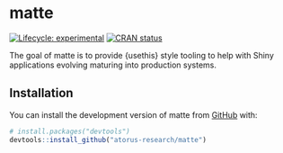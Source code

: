 
<!-- README.md is generated from README.Rmd. Please edit that file -->

# matte

<!-- badges: start -->

[![Lifecycle:
experimental](https://img.shields.io/badge/lifecycle-experimental-orange.svg)](https://lifecycle.r-lib.org/articles/stages.html#experimental)
[![CRAN
status](https://www.r-pkg.org/badges/version/matte)](https://CRAN.R-project.org/package=matte)
<!-- badges: end -->

The goal of matte is to provide {usethis} style tooling to help with
Shiny applications evolving maturing into production systems.

## Installation

You can <eventually> install the development version of matte from
[GitHub](https://github.com/) with:

``` r
# install.packages("devtools")
devtools::install_github("atorus-research/matte")
```
